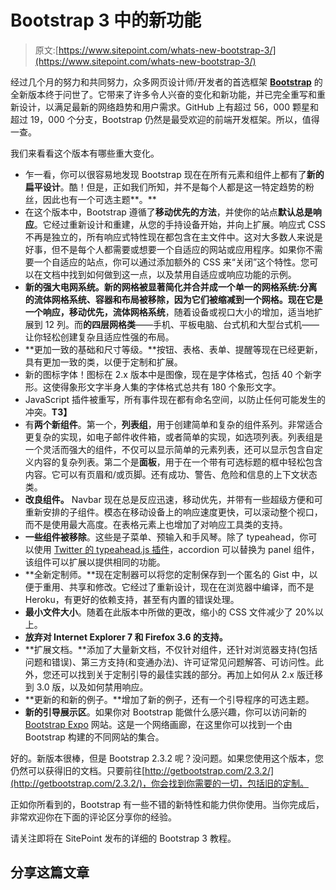 # Bootstrap 3 中的新功能

> 原文:[https://www.sitepoint.com/whats-new-bootstrap-3/](https://www.sitepoint.com/whats-new-bootstrap-3/)

经过几个月的努力和共同努力，众多网页设计师/开发者的首选框架 **[Bootstrap](http://getbootstrap.com/)** 的全新版本终于问世了。它带来了许多令人兴奋的变化和新功能，并已完全重写和重新设计，以满足最新的网络趋势和用户需求。GitHub 上有超过 56，000 颗星和超过 19，000 个分支，Bootstrap 仍然是最受欢迎的前端开发框架。所以，值得一查。

我们来看看这个版本有哪些重大变化。

*   乍一看，你可以很容易地发现 Bootstrap 现在在所有元素和组件上都有了**新的扁平设计**。酷！但是，正如我们所知，并不是每个人都是这一特定趋势的粉丝，因此也有一个可选主题**。**
*   在这个版本中，Bootstrap 遵循了**移动优先的方法**，并使你的站点**默认总是响应**。它经过重新设计和重建，从您的手持设备开始，并向上扩展。响应式 CSS 不再是独立的，所有响应式特性现在都包含在主文件中。这对大多数人来说是好事，但不是每个人都需要或想要一个自适应的网站或应用程序。如果你不需要一个自适应的站点，你可以通过添加额外的 CSS 来“关闭”这个特性。您可以在文档中找到如何做到这一点，以及禁用自适应或响应功能的示例。
*   **新的强大电网系统。**新的网格被显著简化并合并成一个单一的网格系统:分离的流体网格系统、容器和布局被移除，因为它们被缩减到一个网格。现在它是一个**响应，移动优先，流体网格系统**，随着设备或视口大小的增加，适当地扩展到 12 列。而**的四层网格类**——手机、平板电脑、台式机和大型台式机——让你轻松创建复杂且适应性强的布局。
*   **更加一致的基础和尺寸等级。**按钮、表格、表单、提醒等现在已经更新，具有更加一致的类，以便于定制和扩展。
*   新的图标字体！图标在 2.x 版本中是图像，现在是字体格式，包括 40 个新字形。这使得象形文字半身人集的字体格式总共有 180 个象形文字。
*   JavaScript 插件被重写，所有事件现在都有命名空间，以防止任何可能发生的冲突。**T3】**
*   有**两个新组件**。第一个，**列表组**，用于创建简单和复杂的组件系列。非常适合更复杂的实现，如电子邮件收件箱，或者简单的实现，如选项列表。列表组是一个灵活而强大的组件，不仅可以显示简单的元素列表，还可以显示包含自定义内容的复杂列表。第二个是**面板**，用于在一个带有可选标题的框中轻松包含内容。它可以有页眉和/或页脚。还有成功、警告、危险和信息的上下文状态类。
*   **改良组件。** Navbar 现在总是反应迅速，移动优先，并带有一些超级方便和可重新安排的子组件。模态在移动设备上的响应速度更快，可以滚动整个视口，而不是使用最大高度。在表格元素上也增加了对响应工具类的支持。
*   **一些组件被移除**。这些是子菜单、预输入和手风琴。除了 typeahead，你可以使用 [Twitter 的 typeahead.js 插件](https://github.com/twitter/typeahead.js/)，accordion 可以替换为 panel 组件，该组件可以扩展以提供相同的功能。
*   **全新定制师。**现在定制器可以将您的定制保存到一个匿名的 Gist 中，以便于重用、共享和修改。它经过了重新设计，现在在浏览器中编译，而不是 Heroku，有更好的依赖支持，甚至有内置的错误处理。
*   **最小文件大小**。随着在此版本中所做的更改，缩小的 CSS 文件减少了 20%以上。
*   **放弃对 Internet Explorer 7 和 Firefox 3.6 的支持。**
*   **扩展文档。**添加了大量新文档，不仅针对组件，还针对浏览器支持(包括问题和错误)、第三方支持(和变通办法)、许可证常见问题解答、可访问性。此外，您还可以找到关于定制引导的最佳实践的部分。再加上如何从 2.x 版迁移到 3.0 版，以及如何禁用响应。
*   **更新的和新的例子。**增加了新的例子，还有一个引导程序的可选主题。
*   **新的引导展示区**。如果你对 Bootstrap 能做什么感兴趣，你可以访问新的 [Bootstrap Expo](http://expo.getbootstrap.com/) 网站。这是一个网络画廊，在这里你可以找到一个由 Bootstrap 构建的不同网站的集合。

好的。新版本很棒，但是 Bootstrap 2.3.2 呢？没问题。如果您使用这个版本，您仍然可以获得旧的文档。只要前往[http://getbootstrap.com/2.3.2/](http://getbootstrap.com/2.3.2/)，你会找到你需要的一切，包括旧的定制。

正如你所看到的，Bootstrap 有一些不错的新特性和能力供你使用。当你完成后，非常欢迎你在下面的评论区分享你的经验。

请关注即将在 SitePoint 发布的详细的 Bootstrap 3 教程。

## 分享这篇文章